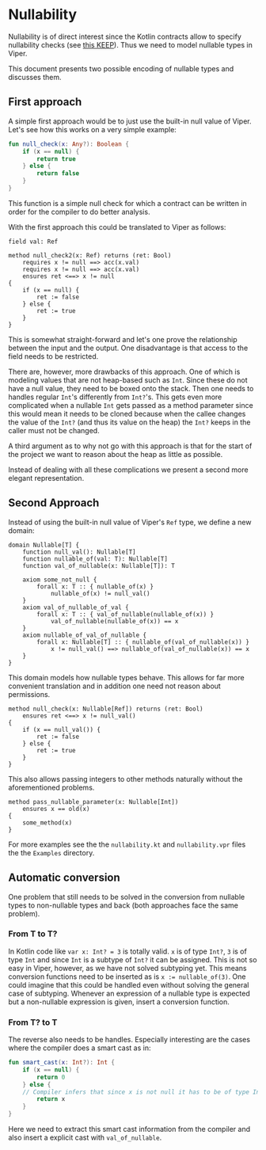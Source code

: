 # Nullability

Nullability is of direct interest since the Kotlin contracts allow to specify nullability checks (see [this KEEP][1]). Thus we need to model nullable types in Viper.

This document presents two possible encoding of nullable types and discusses them.

## First approach

A simple first approach would be to just use the built-in null value of Viper.
Let's see how this works on a very simple example:

```kotlin
fun null_check(x: Any?): Boolean {
    if (x == null) {
        return true
    } else {
        return false
    }
}
```

This function is a simple null check for which a contract can be written in order for the compiler to do better analysis.

With the first approach this could be translated to Viper as follows:

```viper
field val: Ref

method null_check2(x: Ref) returns (ret: Bool) 
    requires x != null ==> acc(x.val)
    requires x != null ==> acc(x.val)
    ensures ret <==> x != null
{
    if (x == null) {
        ret := false
    } else {
        ret := true
    }
}
```

This is somewhat straight-forward and let's one prove the relationship between the input and the output. One disadvantage is that access to the field needs to be restricted.

There are, however, more drawbacks of this approach. One of which is modeling values that are not heap-based such as `Int`. Since these do not have a null value, they need to be boxed onto the stack. Then one needs to handles regular `Int`'s differently from `Int?`'s. This gets even more complicated when a nullable `Int` gets passed as a method parameter since this would mean it needs to be cloned because when the callee changes the value of the `Int?` (and thus its value on the heap) the `Int?` keeps in the caller must not be changed.

A third argument as to why not go with this approach is that for the start of the project we want to reason about the heap as little as possible.

Instead of dealing with all these complications we present a second more elegant representation.


[1]: https://github.com/Kotlin/KEEP/blob/3490e847fe51aa6deb869654029a5a514638700e/proposals/kotlin-contracts.md

## Second Approach

Instead of using the built-in null value of Viper's `Ref` type, we define a new domain:

```viper
domain Nullable[T] {
    function null_val(): Nullable[T]
    function nullable_of(val: T): Nullable[T]
    function val_of_nullable(x: Nullable[T]): T

    axiom some_not_null {
        forall x: T :: { nullable_of(x) }
            nullable_of(x) != null_val()
    }
    axiom val_of_nullable_of_val {
        forall x: T :: { val_of_nullable(nullable_of(x)) }
            val_of_nullable(nullable_of(x)) == x
    }
    axiom nullable_of_val_of_nullable {
        forall x: Nullable[T] :: { nullable_of(val_of_nullable(x)) }
            x != null_val() ==> nullable_of(val_of_nullable(x)) == x
    }
}
```

This domain models how nullable types behave. This allows for far more convenient translation and in addition one need not reason about permissions.

```viper
method null_check(x: Nullable[Ref]) returns (ret: Bool)
    ensures ret <==> x != null_val()
{
    if (x == null_val()) {
        ret := false
    } else {
        ret := true
    }
}
```

This also allows passing integers to other methods naturally without the aforementioned problems.

```viper
method pass_nullable_parameter(x: Nullable[Int])
    ensures x == old(x)
{
    some_method(x)
}
```

For more examples see the the `nullability.kt` and `nullability.vpr` files the the `Examples` directory.


## Automatic conversion

One problem that still needs to be solved in the conversion from nullable types to non-nullable types and back (both approaches face the same problem).

### From T to T?

In Kotlin code like `var x: Int? = 3` is totally valid.
`x` is of type `Int?`, `3` is of type `Int` and since `Int` is a subtype of `Int?` it can be assigned.
This is not so easy in Viper, however, as we have not solved subtyping yet. This means conversion functions need to be inserted as is `x := nullable_of(3)`.
One could imagine that this could be handled even without solving the general case of subtyping. Whenever an expression of a nullable type is expected but a non-nullable expression is given, insert a conversion function.

### From T? to T

The reverse also needs to be handles. Especially interesting are the cases where the compiler does a smart cast as in:

```kotlin
fun smart_cast(x: Int?): Int {
    if (x == null) {
        return 0
    } else {
    // Compiler infers that since x is not null it has to be of type Int.
        return x
    }
}
```

Here we need to extract this smart cast information from the compiler and also insert a explicit cast with `val_of_nullable`.